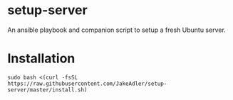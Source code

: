 # setup-server

An ansible playbook and companion script to setup a fresh Ubuntu server.

# Installation 

```console
sudo bash <(curl -fsSL https://raw.githubusercontent.com/JakeAdler/setup-server/master/install.sh)
```


